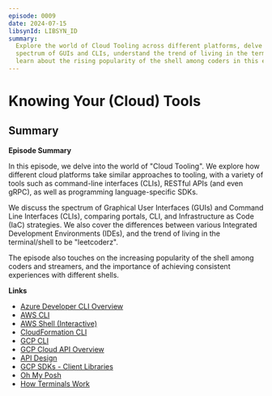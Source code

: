 ```yaml
---
episode: 0009
date: 2024-07-15
libsynId: LIBSYN_ID
summary:
  Explore the world of Cloud Tooling across different platforms, delve into the
  spectrum of GUIs and CLIs, understand the trend of living in the terminal, and
  learn about the rising popularity of the shell among coders in this episode.
---
```


# Knowing Your (Cloud) Tools

## Summary

**Episode Summary**

In this episode, we delve into the world of "Cloud Tooling". We explore how
different cloud platforms take similar approaches to tooling, with a variety of
tools such as command-line interfaces (CLIs), RESTful APIs (and even gRPC), as
well as programming language-specific SDKs.

We discuss the spectrum of Graphical User Interfaces (GUIs) and Command Line
Interfaces (CLIs), comparing portals, CLI, and Infrastructure as Code (IaC)
strategies. We also cover the differences between various Integrated Development
Environments (IDEs), and the trend of living in the terminal/shell to be
"leetcoderz".

The episode also touches on the increasing popularity of the shell among coders
and streamers, and the importance of achieving consistent experiences with
different shells.

**Links**

- [Azure Developer CLI Overview](https://learn.microsoft.com/en-us/azure/developer/azure-developer-cli/overview)
- [AWS CLI](https://aws.amazon.com/cli/)
- [AWS Shell (Interactive)](https://github.com/awslabs/aws-shell)
- [CloudFormation CLI](https://docs.aws.amazon.com/cloudformation-cli/latest/userguide/what-is-cloudformation-cli.html)
- [GCP CLI](https://cloud.google.com/sdk/gcloud)
- [GCP Cloud API Overview](https://cloud.google.com/apis/docs/overview)
- [API Design](https://cloud.google.com/apis/design)
- [GCP SDKs - Client Libraries](https://cloud.google.com/apis/docs/client-libraries-explained)
- [Oh My Posh](https://ohmyposh.dev/)
- [How Terminals Work](https://poor.dev/blog/terminal-anatomy/)

